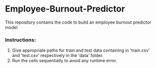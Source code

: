 # Employee-Burnout-Predictor
This repository contains the code to build an employee burnout predictor model

### Instructions:
1. Give appropriate paths for train and test data containing in 'train.csv' and 'test.csv' respectively in the 'data' folder.
2. Run the cells sequentially to avoid any runtime error.
